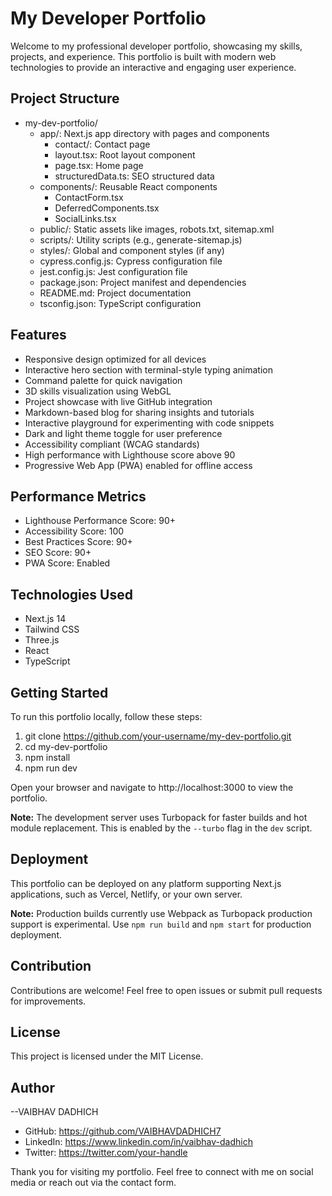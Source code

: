 # My Developer Portfolio

Welcome to my professional developer portfolio, showcasing my skills, projects, and experience. This portfolio is built with modern web technologies to provide an interactive and engaging user experience.

## Project Structure

- my-dev-portfolio/
  - app/: Next.js app directory with pages and components
    - contact/: Contact page
    - layout.tsx: Root layout component
    - page.tsx: Home page
    - structuredData.ts: SEO structured data
  - components/: Reusable React components
    - ContactForm.tsx
    - DeferredComponents.tsx
    - SocialLinks.tsx
  - public/: Static assets like images, robots.txt, sitemap.xml
  - scripts/: Utility scripts (e.g., generate-sitemap.js)
  - styles/: Global and component styles (if any)
  - cypress.config.js: Cypress configuration file
  - jest.config.js: Jest configuration file
  - package.json: Project manifest and dependencies
  - README.md: Project documentation
  - tsconfig.json: TypeScript configuration

## Features

- Responsive design optimized for all devices
- Interactive hero section with terminal-style typing animation
- Command palette for quick navigation
- 3D skills visualization using WebGL
- Project showcase with live GitHub integration
- Markdown-based blog for sharing insights and tutorials
- Interactive playground for experimenting with code snippets
- Dark and light theme toggle for user preference
- Accessibility compliant (WCAG standards)
- High performance with Lighthouse score above 90
- Progressive Web App (PWA) enabled for offline access

## Performance Metrics

- Lighthouse Performance Score: 90+
- Accessibility Score: 100
- Best Practices Score: 90+
- SEO Score: 90+
- PWA Score: Enabled

## Technologies Used

- Next.js 14
- Tailwind CSS
- Three.js
- React
- TypeScript

## Getting Started

To run this portfolio locally, follow these steps:

1. git clone https://github.com/your-username/my-dev-portfolio.git
2. cd my-dev-portfolio
3. npm install
4. npm run dev

Open your browser and navigate to http://localhost:3000 to view the portfolio.

**Note:** The development server uses Turbopack for faster builds and hot module replacement. This is enabled by the `--turbo` flag in the `dev` script.

## Deployment

This portfolio can be deployed on any platform supporting Next.js applications, such as Vercel, Netlify, or your own server.

**Note:** Production builds currently use Webpack as Turbopack production support is experimental. Use `npm run build` and `npm start` for production deployment.

## Contribution

Contributions are welcome! Feel free to open issues or submit pull requests for improvements.

## License

This project is licensed under the MIT License.

## Author

  --VAIBHAV DADHICH
   - GitHub: https://github.com/VAIBHAVDADHICH7
   - LinkedIn: https://www.linkedin.com/in/vaibhav-dadhich
   - Twitter: https://twitter.com/your-handle

Thank you for visiting my portfolio. Feel free to connect with me on social media or reach out via the contact form.
